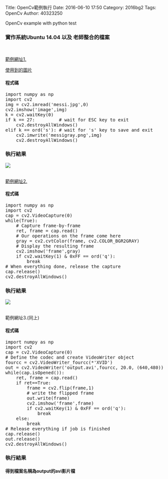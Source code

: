 Title: OpenCv範例執行
Date: 2016-06-10 17:50
Category: 2016bg2
Tags: OpenCv 
Author: 40323250


OpenCv example with python test

<!-- PELICAN_END_SUMMARY -->

<h3>實作系統Ubuntu 14.04 以及 老師整合的檔案</h3>
</br>
<p><a href="https://opencv-python-tutroals.readthedocs.io/en/latest/py_tutorials/py_gui/py_image_display/py_image_display.html#display-image">範例網址1.</a></p>
<p><a href="https://github.com/coursemdetw/project_site/blob/gh-pages/users/picture/messi.jpg">使用到的圖片</a></p>
<h4>程式碼</h4>
<pre class="brush: bash">
import numpy as np
import cv2
img = cv2.imread('messi.jpg',0)
cv2.imshow('image',img)
k = cv2.waitKey(0)
if k == 27:         # wait for ESC key to exit
    cv2.destroyAllWindows()
elif k == ord('s'): # wait for 's' key to save and exit
    cv2.imwrite('messigray.png',img)
    cv2.destroyAllWindows()
</pre>
<h3>執行結果</h3>
<img src="http://i.imgur.com/tI55TDf.png">
</br>
</br>
<p><a href="https://opencv-python-tutroals.readthedocs.io/en/latest/py_tutorials/py_gui/py_video_display/py_video_display.html#display-video">範例網址2.</a></p>
<h4>程式碼</h4>
<pre class="brush: bash">
import numpy as np
import cv2
cap = cv2.VideoCapture(0)
while(True):
    # Capture frame-by-frame
    ret, frame = cap.read()
    # Our operations on the frame come here
    gray = cv2.cvtColor(frame, cv2.COLOR_BGR2GRAY)
    # Display the resulting frame
    cv2.imshow('frame',gray)
    if cv2.waitKey(1) & 0xFF == ord('q'):
        break
# When everything done, release the capture
cap.release()
cv2.destroyAllWindows()
</pre>
<h3>執行結果</h3>
<img src="http://i.imgur.com/MOL03LL.png">
</br>
</br>
<p>範例網址3.(同上)</p>
<h4>程式碼</h4>
<pre class="brush: bash">
import numpy as np
import cv2
cap = cv2.VideoCapture(0)
# Define the codec and create VideoWriter object
fourcc = cv2.VideoWriter_fourcc(*'XVID')
out = cv2.VideoWriter('output.avi',fourcc, 20.0, (640,480))
while(cap.isOpened()):
    ret, frame = cap.read()
    if ret==True:
        frame = cv2.flip(frame,1)
        # write the flipped frame
        out.write(frame)
        cv2.imshow('frame',frame)
        if cv2.waitKey(1) & 0xFF == ord('q'):
            break
    else:
        break
# Release everything if job is finished
cap.release()
out.release()
cv2.destroyAllWindows()
</pre>
<h3>執行結果</h3>
<h4>得到檔案名稱為output的avi影片檔</h4>
